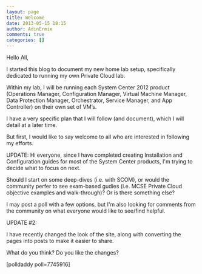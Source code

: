 ```yaml
---
layout: page
title: Welcome
date: 2013-05-15 18:15
author: AdinErmie
comments: true
categories: []
---
```

Hello All,

I started this blog to document my new home lab setup, specifically dedicated to running my own Private Cloud lab.

Within my lab, I will be running each System Center 2012 product (Operations Manager, Configuration Manager, Virtual Machine Manager, Data Protection Manager, Orchestrator, Service Manager, and App Controller) on their own set of VM’s.

I have a very specific plan that I will follow (and document), which I will detail at a later time.

But first, I would like to say welcome to all who are interested in following my efforts.

UPDATE: Hi everyone, since I have completed creating Installation and Configuration guides for most of the System Center products, I'm trying to decide what to focus on next.

Should I start on some deep-dives (i.e. with SCOM), or would the community perfer to see exam-based gudies (i.e. MCSE Private Cloud objective examples and walk-through)? Or is there something else?

I may post a poll with a few options, but I'm also looking for comments from the community on what everyone would like to see/find helpful.

UPDATE #2:

I have recently changed the look of the site, along with converting the pages into posts to make it easier to share.

What do you think? Do you like the changes?

[polldaddy poll=7745916]
